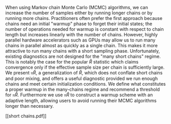 When using Markov chain Monte Carlo (MCMC) algorithms, we can increase the number of samples either by running longer chains or by running more chains. Practitioners often prefer the first approach because chains need an initial "warmup" phase to forget their initial states; the number of operations needed for warmup is constant with respect to chain length but increases linearly with the number of chains. However, highly parallel hardware accelerators such as GPUs may allow us to run many chains in parallel almost as quickly as a single chain. This makes it more attractive to run many chains with a short sampling phase. Unfortunately, existing diagnostics are not designed for the "many short chains" regime. This is notably the case for the popular $\hat{R}$ statistic which claims convergence only if the effective sample size per chain is sufficiently large. We present $\mathfrak{n} \hat{R}$, a generalization of $\hat{R}$, which does not conflate short chains and poor mixing, and offers a useful diagnostic provided we run enough chains and meet certain initialization conditions. We define what constitutes a proper warmup in the many-chains regime and recommend a threshold for $\mathfrak{n} \hat{R}$. Furthermore we use $\mathfrak{n} \hat{R}$ to construct a warmup scheme with an adaptive length, allowing users to avoid running their MCMC algorithms longer than necessary.

[[short chains.pdf]]